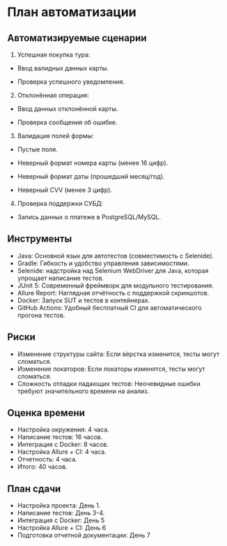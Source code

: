 # План автоматизации

## Автоматизируемые сценарии
1. Успешная покупка тура:

- Ввод валидных данных карты.

- Проверка успешного уведомления.

2. Отклонённая операция:

- Ввод данных отклонённой карты.

- Проверка сообщения об ошибке.

3. Валидация полей формы:

- Пустые поля.

- Неверный формат номера карты (менее 16 цифр).

- Неверный формат даты (прошедший месяц/год).

- Неверный CVV (менее 3 цифр).

4. Проверка поддержки СУБД:

- Запись данных о платеже в PostgreSQL/MySQL.

## Инструменты
- Java: Основной язык для автотестов (совместимость с Selenide).
- Gradle: Гибкость и удобство управления зависимостями.
- Selenide: надстройка над Selenium WebDriver для Java, которая упрощает написание тестов.
- JUnit 5: Современный фреймворк для модульного тестирования.
- Allure Report: Наглядная отчётность с поддержкой скриншотов.
- Docker: Запуск SUT и тестов в контейнерах.
- GitHub Actions: Удобный бесплатный CI для автоматического прогона тестов.

## Риски
- Изменение структуры сайта: Если вёрстка изменится, тесты могут сломаться.
- Изменение локаторов: Если локаторы изменятся, тесты могут сломаться.
- Сложность отладки падающих тестов: Неочевидные ошибки требуют значительного времени на анализ.

## Оценка времени
- Настройка окружения: 4 часа.
- Написание тестов: 16 часов.
- Интеграция с Docker: 8 часов.
- Настройка Allure + CI: 4 часа.
- Отчетность: 4 часа.
- Итого: 40 часов.

## План сдачи
- Настройка проекта: День 1.
- Написание тестов: День 3-4.
- Интеграция с Docker: День 5
- Настройка Allure + CI: День 6
- Подготовка отчетной документации: День 7